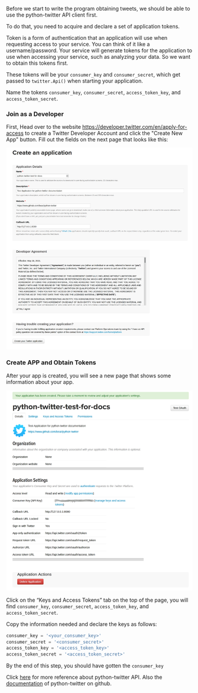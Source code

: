 Before we start to write the program obtaining tweets, we should be able to use the python-twitter API client first.

To do that, you need to acquire and declare a set of application tokens. 



Token is a form of authentication that an application will use when requesting access to your service. You can think of it like a username/password. Your service will generate tokens for the application to use when accessing your service, such as analyzing your data. So we want to obtain this tokens first.



These tokens will be your `consumer_key` and `consumer_secret`, which get passed to `twitter.Api()` when starting your application.

Name the tokens `consumer_key`, `consumer_secret`, `access_token_key`, and `access_token_secret`.

### Join as a Developer

First, Head over to the website https://developer.twitter.com/en/apply-for-access to create a Twitter Developer Account and click the "Create New App" button. Fill out the fields on the next page that looks like this:

![alt](./image/python-twitter-app-creation-part1.png)

### Create APP and Obtain Tokens

After your app is created, you will see a new page that shows some information about your app.

![alt](./image/python-twitter-app-creation-part2.png)

Click on the  “Keys and Access Tokens” tab on the top of the page, you will find `consumer_key`, `consumer_secret`, `access_token_key`, and `access_token_secret`.

Copy the information needed and declare the keys as follows:

```python
consumer_key = '<your_consumer_key>'
consumer_secret = '<consumer_secret>'
access_token_key = '<access_token_key>'
access_token_secret = '<access_token_secret>'
```

By the end of this step, you should have gotten the `consumer_key`



Click [here](https://python-twitter.readthedocs.io/en/latest/) for more reference about python-twitter API. Also the [documentation](https://github.com/bear/python-twitter) of python-twitter on github.

